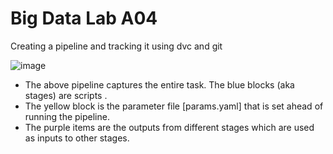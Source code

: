 # Big Data Lab A04
Creating a pipeline and tracking it using dvc and git

![image](https://github.com/clif-ford/CS5830-A04/assets/87116451/ec1d6e7d-7c55-419d-b12e-c4df69626a08)

- The above pipeline captures the entire task. The blue blocks (aka stages) are scripts .
- The yellow block is the parameter file [params.yaml] that is set ahead of running the pipeline. 
- The purple items are the outputs from different stages which are used as inputs to other stages.
